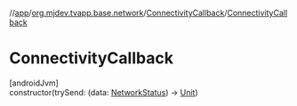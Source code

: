 //[app](../../../index.md)/[org.mjdev.tvapp.base.network](../index.md)/[ConnectivityCallback](index.md)/[ConnectivityCallback](-connectivity-callback.md)

# ConnectivityCallback

[androidJvm]\
constructor(trySend: (data: [NetworkStatus](../-network-status/index.md)) -&gt; [Unit](https://kotlinlang.org/api/latest/jvm/stdlib/kotlin/-unit/index.html))
